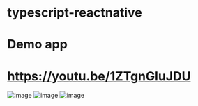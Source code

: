 # typescript-reactnative
# Demo app
# https://youtu.be/1ZTgnGluJDU
![image](https://user-images.githubusercontent.com/86488455/207276640-1a698cea-03b6-4933-bca0-ca4d2006d5f3.png)
![image](https://user-images.githubusercontent.com/86488455/207276854-434d30cc-d95d-4d1c-8ef2-65298099b4b4.png)
![image](https://user-images.githubusercontent.com/86488455/207277001-4c3e89c9-ff32-44c1-b808-0c6f0b52ebab.png)
